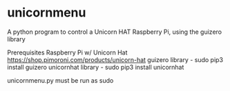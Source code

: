 # unicornmenu
A python program to control a Unicorn HAT Raspberry Pi, using the guizero library

Prerequisites
Raspberry Pi w/ Unicorn Hat https://shop.pimoroni.com/products/unicorn-hat
guizero library - sudo pip3 install guizero
unicornhat library - sudo pip3 install unicornhat

unicornmenu.py must be run as sudo
